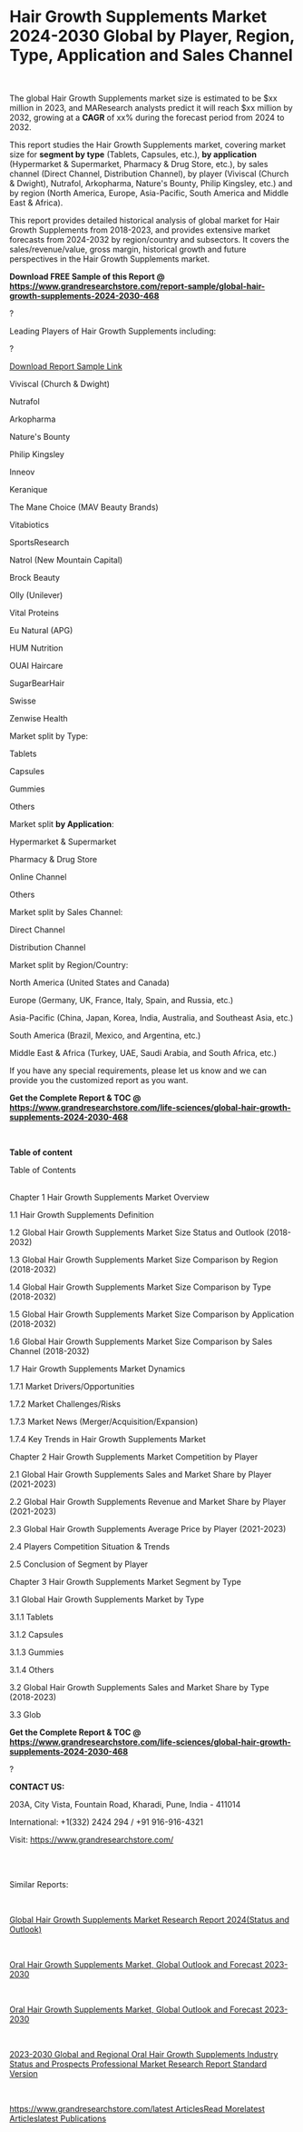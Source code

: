 <h1>Hair Growth Supplements Market 2024-2030 Global by Player, Region, Type, Application and Sales Channel</h1><br/><p>The global Hair Growth Supplements market size is estimated to be $xx million in 2023, and MAResearch analysts predict it will reach $xx million by 2032, growing at a <strong>CAGR</strong> of xx% during the forecast period from 2024 to 2032.</p>
 
 
 
 <p>This report studies the Hair Growth Supplements market, covering market size for <strong>segment by type</strong> (Tablets, Capsules, etc.), <strong>by application</strong> (Hypermarket & Supermarket, Pharmacy & Drug Store, etc.), by sales channel (Direct Channel, Distribution Channel), by player (Viviscal (Church & Dwight), Nutrafol, Arkopharma, Nature&#39;s Bounty, Philip Kingsley, etc.) and by region (North America, Europe, Asia-Pacific, South America and Middle East & Africa).</p>
 
 
 
 <p>This report provides detailed historical analysis of global market for Hair Growth Supplements from 2018-2023, and provides extensive market forecasts from 2024-2032 by region/country and subsectors. It covers the sales/revenue/value, gross margin, historical growth and future perspectives in the Hair Growth Supplements market.</p>
 
 
 
 <div><b>Download FREE Sample of this Report @ <a href="https://www.grandresearchstore.com/report-sample/global-hair-growth-supplements-2024-2030-468">https://www.grandresearchstore.com/report-sample/global-hair-growth-supplements-2024-2030-468</a></b></div>
 
 
 
 <p>? </p>
 
 
 
 <p>Leading Players of Hair Growth Supplements including:</p>
 
 
 
 <p>? </p>
 
 
 
 <p><a href="https://www.grandresearchstore.com/mr-admin/report-sample/global-hair-growth-supplements-2024-2030-468">Download Report Sample Link</a></p>
 
 
 
 <p>Viviscal (Church & Dwight)</p>
 
 
 
 <p>Nutrafol</p>
 
 
 
 <p>Arkopharma</p>
 
 
 
 <p>Nature&#39;s Bounty</p>
 
 
 
 <p>Philip Kingsley</p>
 
 
 
 <p>Inneov</p>
 
 
 
 <p>Keranique</p>
 
 
 
 <p>The Mane Choice (MAV Beauty Brands)</p>
 
 
 
 <p>Vitabiotics</p>
 
 
 
 <p>SportsResearch</p>
 
 
 
 <p>Natrol (New Mountain Capital)</p>
 
 
 
 <p>Brock Beauty</p>
 
 
 
 <p>Olly (Unilever)</p>
 
 
 
 <p>Vital Proteins</p>
 
 
 
 <p>Eu Natural (APG)</p>
 
 
 
 <p>HUM Nutrition</p>
 
 
 
 <p>OUAI Haircare</p>
 
 
 
 <p>SugarBearHair</p>
 
 
 
 <p>Swisse</p>
 
 
 
 <p>Zenwise Health</p>
 
 
 
 <p>Market split by Type:</p>
 
 
 
 <p>Tablets</p>
 
 
 
 <p>Capsules</p>
 
 
 
 <p>Gummies</p>
 
 
 
 <p>Others</p>
 
 
 
 <p>Market split <strong>by Application</strong>:</p>
 
 
 
 <p>Hypermarket & Supermarket</p>
 
 
 
 <p>Pharmacy & Drug Store</p>
 
 
 
 <p>Online Channel</p>
 
 
 
 <p>Others</p>
 
 
 
 <p>Market split by Sales Channel:</p>
 
 
 
 <p>Direct Channel</p>
 
 
 
 <p>Distribution Channel</p>
 
 
 
 <p>Market split by Region/Country:</p>
 
 
 
 <p>North America (United States and Canada)</p>
 
 
 
 <p>Europe (Germany, UK, France, Italy, Spain, and Russia, etc.)</p>
 
 
 
 <p>Asia-Pacific (China, Japan, Korea, India, Australia, and Southeast Asia, etc.)</p>
 
 
 
 <p>South America (Brazil, Mexico, and Argentina, etc.)</p>
 
 
 
 <p>Middle East & Africa (Turkey, UAE, Saudi Arabia, and South Africa, etc.)</p>
 
 
 
 <p>If you have any special requirements, please let us know and we can provide you the customized report as you want.</p>
 
 
 
 <div><b>Get the Complete Report & TOC @ <a href="https://www.grandresearchstore.com/life-sciences/global-hair-growth-supplements-2024-2030-468">https://www.grandresearchstore.com/life-sciences/global-hair-growth-supplements-2024-2030-468</a></b></div>
 
 
 
 <p><br />
 
 <b>Table of content</b></p>
 
 
 
 <p>Table of Contents<br />
 
 <br />
 
 Chapter 1 Hair Growth Supplements Market Overview<br />
 
 1.1 Hair Growth Supplements Definition<br />
 
 1.2 Global Hair Growth Supplements Market Size Status and Outlook (2018-2032)<br />
 
 1.3 Global Hair Growth Supplements Market Size Comparison by Region (2018-2032)<br />
 
 1.4 Global Hair Growth Supplements Market Size Comparison by Type (2018-2032)<br />
 
 1.5 Global Hair Growth Supplements Market Size Comparison by Application (2018-2032)<br />
 
 1.6 Global Hair Growth Supplements Market Size Comparison by Sales Channel (2018-2032)<br />
 
 1.7 Hair Growth Supplements Market Dynamics<br />
 
 1.7.1 Market Drivers/Opportunities<br />
 
 1.7.2 Market Challenges/Risks<br />
 
 1.7.3 Market News (Merger/Acquisition/Expansion)<br />
 
 1.7.4 Key Trends in Hair Growth Supplements Market<br />
 
 Chapter 2 Hair Growth Supplements Market Competition by Player<br />
 
 2.1 Global Hair Growth Supplements Sales and Market Share by Player (2021-2023)<br />
 
 2.2 Global Hair Growth Supplements Revenue and Market Share by Player (2021-2023)<br />
 
 2.3 Global Hair Growth Supplements Average Price by Player (2021-2023)<br />
 
 2.4 Players Competition Situation & Trends<br />
 
 2.5 Conclusion of Segment by Player<br />
 
 Chapter 3 Hair Growth Supplements Market Segment by Type<br />
 
 3.1 Global Hair Growth Supplements Market by Type<br />
 
 3.1.1 Tablets<br />
 
 3.1.2 Capsules<br />
 
 3.1.3 Gummies<br />
 
 3.1.4 Others<br />
 
 3.2 Global Hair Growth Supplements Sales and Market Share by Type (2018-2023)<br />
 
 3.3 Glob</p>
 
 
 
 <div><b>Get the Complete Report & TOC @ <a href="https://www.grandresearchstore.com/life-sciences/global-hair-growth-supplements-2024-2030-468">https://www.grandresearchstore.com/life-sciences/global-hair-growth-supplements-2024-2030-468</a></b></div>
 
 
 
 <p>? </p>
 
 
 
 <p><b>CONTACT US:</b><br />
 
 203A, City Vista, Fountain Road, Kharadi, Pune, India - 411014<br />
 
 International: +1(332) 2424 294 / +91 916-916-4321<br />
 
 Visit: <a href="https://www.grandresearchstore.com/">https://www.grandresearchstore.com/</a><br />
 
 <br />
 
 <br />
 
 Similar Reports:<br />
 
 <br />
 
 <a href="https://www.grandresearchstore.com/life-sciences/global-hair-growth-supplements-2024-924">Global Hair Growth Supplements Market Research Report 2024(Status and Outlook)</a><br />
 
 <br />
 
 <a href="https://www.grandresearchstore.com/consumer-goods-and-services/global-oral-hair-growth-supplements-forecast-2023-2030-349">Oral Hair Growth Supplements Market, Global Outlook and Forecast 2023-2030</a><br />
 
 <br />
 
 <a href="https://www.grandresearchstore.com/consumer-goods-and-services/global-oral-hair-growth-supplements-forecast-2023-2030-686">Oral Hair Growth Supplements Market, Global Outlook and Forecast 2023-2030</a><br />
 
 <br />
 
 <a href="https://www.grandresearchstore.com/consumer-goods-and-services/global-regional-oral-hair-growth-supplements-2023-2030-955">2023-2030 Global and Regional Oral Hair Growth Supplements Industry Status and Prospects Professional Market Research Report Standard Version</a><br />
 
 <br />
 
 <a href="https://gyeongbokgung.com">https://www.grandresearchstore.com/</a><a href="https://hallyeomaritime.com">latest Articles</a><a href="https://jingwansa.com">Read More</a><a href="https://nguoiviet.jp/">latest Articles</a><a href="https://www.intelmarketresearch.com/">latest Publications</a></p>